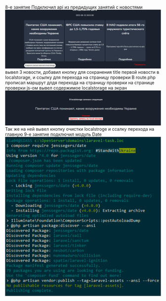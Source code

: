 8-е занятие
Подключил api из предидущих занятий с новостями
![Image](api_news.png)
вывел 3 новости, добавил кнопку для сохранения title первой новости в localstorage, и ссылку для перехода 
на страницу проверки
В route.php прописал маршрут длдя перехода на страницу проверки на странице проверки js-ом вывел содержимое
localstorage на экран
![Image](local_st_page.png)
Так же на ней вывел кнопку очистки localstroge и ссалку перехода на главную
9-е занятие подключил модуль Date
![Image](instal_date.png)
